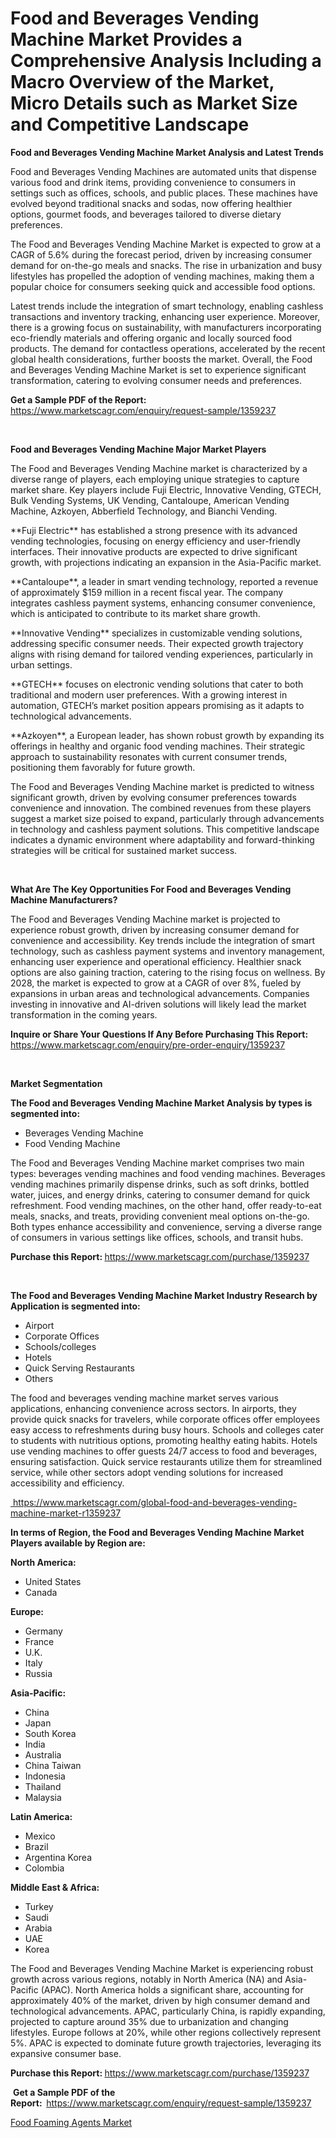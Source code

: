 <p><h1>Food and Beverages Vending Machine Market Provides a Comprehensive Analysis Including a Macro Overview of the Market, Micro Details such as Market Size and Competitive Landscape</h1></p><p><strong>Food and Beverages Vending Machine Market Analysis and Latest Trends</strong></p>
<p><p>Food and Beverages Vending Machines are automated units that dispense various food and drink items, providing convenience to consumers in settings such as offices, schools, and public places. These machines have evolved beyond traditional snacks and sodas, now offering healthier options, gourmet foods, and beverages tailored to diverse dietary preferences. </p><p>The Food and Beverages Vending Machine Market is expected to grow at a CAGR of 5.6% during the forecast period, driven by increasing consumer demand for on-the-go meals and snacks. The rise in urbanization and busy lifestyles has propelled the adoption of vending machines, making them a popular choice for consumers seeking quick and accessible food options. </p><p>Latest trends include the integration of smart technology, enabling cashless transactions and inventory tracking, enhancing user experience. Moreover, there is a growing focus on sustainability, with manufacturers incorporating eco-friendly materials and offering organic and locally sourced food products. The demand for contactless operations, accelerated by the recent global health considerations, further boosts the market. Overall, the Food and Beverages Vending Machine Market is set to experience significant transformation, catering to evolving consumer needs and preferences.</p></p>
<p><strong>Get a Sample PDF of the Report:&nbsp;</strong> <a href="https://www.marketscagr.com/enquiry/request-sample/1359237?utm_campaign=2097&utm_medium=2&utm_source=Github&utm_content=ia&utm_term=22032025&utm_id=food-and-beverages-vending-machine">https://www.marketscagr.com/enquiry/request-sample/1359237</a></p>
<p>&nbsp;</p>
<p><strong>Food and Beverages Vending Machine Major Market Players</strong></p>
<p><p>The Food and Beverages Vending Machine market is characterized by a diverse range of players, each employing unique strategies to capture market share. Key players include Fuji Electric, Innovative Vending, GTECH, Bulk Vending Systems, UK Vending, Cantaloupe, American Vending Machine, Azkoyen, Abberfield Technology, and Bianchi Vending.</p><p>**Fuji Electric** has established a strong presence with its advanced vending technologies, focusing on energy efficiency and user-friendly interfaces. Their innovative products are expected to drive significant growth, with projections indicating an expansion in the Asia-Pacific market.</p><p>**Cantaloupe**, a leader in smart vending technology, reported a revenue of approximately $159 million in a recent fiscal year. The company integrates cashless payment systems, enhancing consumer convenience, which is anticipated to contribute to its market share growth.</p><p>**Innovative Vending** specializes in customizable vending solutions, addressing specific consumer needs. Their expected growth trajectory aligns with rising demand for tailored vending experiences, particularly in urban settings.</p><p>**GTECH** focuses on electronic vending solutions that cater to both traditional and modern user preferences. With a growing interest in automation, GTECH’s market position appears promising as it adapts to technological advancements.</p><p>**Azkoyen**, a European leader, has shown robust growth by expanding its offerings in healthy and organic food vending machines. Their strategic approach to sustainability resonates with current consumer trends, positioning them favorably for future growth.</p><p>The Food and Beverages Vending Machine market is predicted to witness significant growth, driven by evolving consumer preferences towards convenience and innovation. The combined revenues from these players suggest a market size poised to expand, particularly through advancements in technology and cashless payment solutions. This competitive landscape indicates a dynamic environment where adaptability and forward-thinking strategies will be critical for sustained market success.</p></p>
<p>&nbsp;</p>
<p><strong>What Are The Key Opportunities For Food and Beverages Vending Machine Manufacturers?</strong></p>
<p><p>The Food and Beverages Vending Machine market is projected to experience robust growth, driven by increasing consumer demand for convenience and accessibility. Key trends include the integration of smart technology, such as cashless payment systems and inventory management, enhancing user experience and operational efficiency. Healthier snack options are also gaining traction, catering to the rising focus on wellness. By 2028, the market is expected to grow at a CAGR of over 8%, fueled by expansions in urban areas and technological advancements. Companies investing in innovative and AI-driven solutions will likely lead the market transformation in the coming years.</p></p>
<p><strong>Inquire or Share Your Questions If Any Before Purchasing This Report:</strong> <a href="https://www.marketscagr.com/enquiry/pre-order-enquiry/1359237?utm_campaign=2097&utm_medium=2&utm_source=Github&utm_content=ia&utm_term=22032025&utm_id=food-and-beverages-vending-machine">https://www.marketscagr.com/enquiry/pre-order-enquiry/1359237</a></p>
<p>&nbsp;</p>
<p><strong>Market Segmentation</strong></p>
<p><strong>The Food and Beverages Vending Machine Market Analysis by types is segmented into:</strong></p>
<p><ul><li>Beverages Vending Machine</li><li>Food Vending Machine</li></ul></p>
<p><p>The Food and Beverages Vending Machine market comprises two main types: beverages vending machines and food vending machines. Beverages vending machines primarily dispense drinks, such as soft drinks, bottled water, juices, and energy drinks, catering to consumer demand for quick refreshment. Food vending machines, on the other hand, offer ready-to-eat meals, snacks, and treats, providing convenient meal options on-the-go. Both types enhance accessibility and convenience, serving a diverse range of consumers in various settings like offices, schools, and transit hubs.</p></p>
<p><strong>Purchase this Report:&nbsp;</strong><a href="https://www.marketscagr.com/purchase/1359237?utm_campaign=2097&utm_medium=2&utm_source=Github&utm_content=ia&utm_term=22032025&utm_id=food-and-beverages-vending-machine">https://www.marketscagr.com/purchase/1359237</a></p>
<p>&nbsp;</p>
<p><strong>The Food and Beverages Vending Machine Market Industry Research by Application is segmented into:</strong></p>
<p><ul><li>Airport</li><li>Corporate Offices</li><li>Schools/colleges</li><li>Hotels</li><li>Quick Serving Restaurants</li><li>Others</li></ul></p>
<p><p>The food and beverages vending machine market serves various applications, enhancing convenience across sectors. In airports, they provide quick snacks for travelers, while corporate offices offer employees easy access to refreshments during busy hours. Schools and colleges cater to students with nutritious options, promoting healthy eating habits. Hotels use vending machines to offer guests 24/7 access to food and beverages, ensuring satisfaction. Quick service restaurants utilize them for streamlined service, while other sectors adopt vending solutions for increased accessibility and efficiency.</p></p>
<p><a href="https://www.marketscagr.com/global-food-and-beverages-vending-machine-market-r1359237?utm_campaign=2097&utm_medium=2&utm_source=Github&utm_content=ia&utm_term=22032025&utm_id=food-and-beverages-vending-machine">&nbsp;https://www.marketscagr.com/global-food-and-beverages-vending-machine-market-r1359237</a></p>
<p><strong>In terms of Region, the Food and Beverages Vending Machine Market Players available by Region are:</strong></p>
<p>
    <p> <strong> North America: </strong>
        <ul>
            <li>United States</li>
            <li>Canada</li>
        </ul>
        </p> 
    <p> <strong> Europe: </strong>
        <ul>
            <li>Germany</li>
            <li>France</li>
            <li>U.K.</li>
            <li>Italy</li>
            <li>Russia</li>
        </ul>
        </p> 
    <p> <strong> Asia-Pacific: </strong>
        <ul>
            <li>China</li>
            <li>Japan</li>
            <li>South Korea</li>
            <li>India</li>
            <li>Australia</li>
            <li>China Taiwan</li>
            <li>Indonesia</li>
            <li>Thailand</li>
            <li>Malaysia</li>
        </ul>
        </p> 
    <p> <strong> Latin America: </strong>
        <ul>
            <li>Mexico</li>
            <li>Brazil</li>
            <li>Argentina Korea</li>
            <li>Colombia</li>
        </ul>
        </p> 
    <p> <strong> Middle East & Africa: </strong>
        <ul>
            <li>Turkey</li>
            <li>Saudi</li>
            <li>Arabia</li>
            <li>UAE</li>
            <li>Korea</li>
        </ul>
    </p>
    </p>
<p><p>The Food and Beverages Vending Machine Market is experiencing robust growth across various regions, notably in North America (NA) and Asia-Pacific (APAC). North America holds a significant share, accounting for approximately 40% of the market, driven by high consumer demand and technological advancements. APAC, particularly China, is rapidly expanding, projected to capture around 35% due to urbanization and changing lifestyles. Europe follows at 20%, while other regions collectively represent 5%. APAC is expected to dominate future growth trajectories, leveraging its expansive consumer base.</p></p>
<p><strong>Purchase this Report: </strong><a href="https://www.marketscagr.com/purchase/1359237?utm_campaign=2097&utm_medium=2&utm_source=Github&utm_content=ia&utm_term=22032025&utm_id=food-and-beverages-vending-machine">https://www.marketscagr.com/purchase/1359237</a></p>
<p>&nbsp;<strong>Get a Sample PDF of the Report:&nbsp;&nbsp;</strong><a href="https://www.marketscagr.com/enquiry/request-sample/1359237?utm_campaign=2097&utm_medium=2&utm_source=Github&utm_content=ia&utm_term=22032025&utm_id=food-and-beverages-vending-machine">https://www.marketscagr.com/enquiry/request-sample/1359237</a></p>
<p><strong></strong></p>
<p><p><a href="https://github.com/FlorianWolf90/Market-Research-Report-List-1/blob/main/food-foaming-agents-market.md?utm_campaign=2097&utm_medium=2&utm_source=Github&utm_content=ia&utm_term=22032025&utm_id=food-and-beverages-vending-machine">Food Foaming Agents Market</a></p></p>